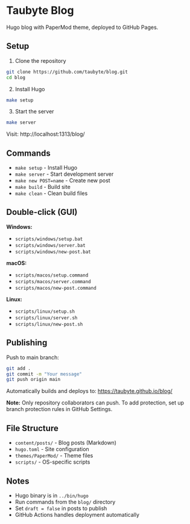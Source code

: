# Taubyte Blog

Hugo blog with PaperMod theme, deployed to GitHub Pages.

## Setup

1. Clone the repository

```bash
git clone https://github.com/taubyte/blog.git
cd blog
```

2. Install Hugo

```bash
make setup
```

3. Start the server

```bash
make server
```

Visit: http://localhost:1313/blog/

## Commands

- `make setup` - Install Hugo
- `make server` - Start development server
- `make new POST=name` - Create new post
- `make build` - Build site
- `make clean` - Clean build files

## Double-click (GUI)

**Windows:**

- `scripts/windows/setup.bat`
- `scripts/windows/server.bat`
- `scripts/windows/new-post.bat`

**macOS:**

- `scripts/macos/setup.command`
- `scripts/macos/server.command`
- `scripts/macos/new-post.command`

**Linux:**

- `scripts/linux/setup.sh`
- `scripts/linux/server.sh`
- `scripts/linux/new-post.sh`

## Publishing

Push to main branch:

```bash
git add .
git commit -m "Your message"
git push origin main
```

Automatically builds and deploys to: https://taubyte.github.io/blog/

**Note:** Only repository collaborators can push. To add protection, set up branch protection rules in GitHub Settings.

## File Structure

- `content/posts/` - Blog posts (Markdown)
- `hugo.toml` - Site configuration
- `themes/PaperMod/` - Theme files
- `scripts/` - OS-specific scripts

## Notes

- Hugo binary is in `../bin/hugo`
- Run commands from the `blog/` directory
- Set `draft = false` in posts to publish
- GitHub Actions handles deployment automatically
